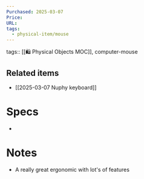 ```yaml
---
Purchased: 2025-03-07
Price: 
URL: 
tags:
  - physical-item/mouse
---
```

tags:: [[🛍️ Physical Objects MOC]], computer-mouse

## Related items
- [[2025-03-07 Nuphy keyboard]]

# Specs
- 

# Notes
 - A really great ergonomic with lot's of features
